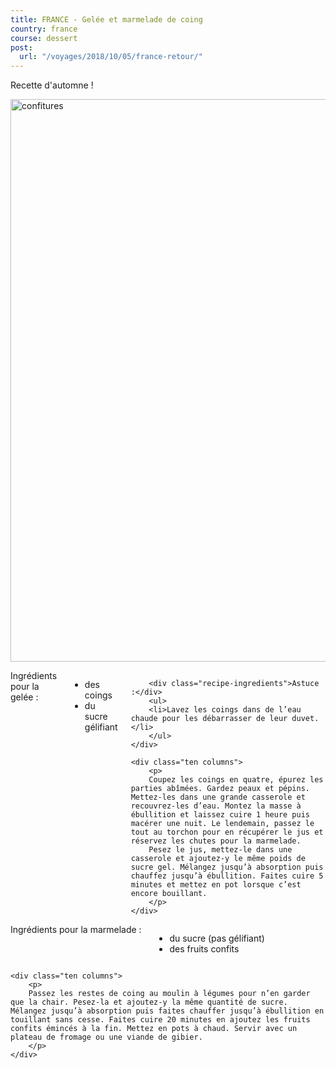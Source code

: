 ```yaml
---
title: FRANCE - Gelée et marmelade de coing
country: france
course: dessert
post:
  url: "/voyages/2018/10/05/france-retour/"
---
```


<p class="ten columns">
Recette d'automne ! 
</p>
<!--fin extrait-->

<p class="sixteen columns first-photo">
    <a href="https://lh3.googleusercontent.com/lCWW0AkKBLmzSFO5d3UP0jb0ptlyN_Y5LJOkRuP8iFEBofNEuFHenAJluqkRFzCYZf6ljwQwBzet3z--W3NwX7GJcYr9zOAQRmbhAGKpo_CghF3AGPUrN428tvobNyTg9mMELSbaCA6WZucw90MwPnoPfS9gSXU0JBLCmgOkyyTlCE0sJ7yo0hNZTpBFtxTscMHq1lMjao1T42xMMWbI4e9UbRef52Gna9IV8vnEHOtgfyfiU1pCr35lJUI1W4TUTXNNjFld8US7LUmYpgsJU8ak_ZfY1x7ZLoa2QTVITTFmUjYA-vrALco0KAUqDgXzNOoLeIBEO2zaN9sfLBLICwdgA3sUNIJDx3vbPk3DFQihrP_hVV_hrUSOOyE4Jn9ubnCOlbmektG5DxuohUFKl8K3FDZ2cZPXSNFCUB1yMyKEZWyLk7OCmi89LdWs4brVyegifvKtLUOGG4GAMhNk3PPaMApvovdH2Hr2asefdFZQt8C1cFLytxMXY8Hp7R33671PyMMVr8tXeAdiR3Npxtnx5Q9jgmQWnAaEx1SJe9xpb4ieepuCYyfzyGQmmbGrzLLGNR_YdI15p0XEGwEHi0qGOBRCyFXInS-aLo4e_XOd4ixNW9OCAHdib2s88JRC0XGsBSyfUQlXmuLP07t_eI6cEIP4R-ZHSokIZZuQxB6Nv8my5Y8izh5Y2pRH4WFCkR8mgJfu2BlqK2T6ySTWjFOK">
        <img src="https://lh3.googleusercontent.com/lCWW0AkKBLmzSFO5d3UP0jb0ptlyN_Y5LJOkRuP8iFEBofNEuFHenAJluqkRFzCYZf6ljwQwBzet3z--W3NwX7GJcYr9zOAQRmbhAGKpo_CghF3AGPUrN428tvobNyTg9mMELSbaCA6WZucw90MwPnoPfS9gSXU0JBLCmgOkyyTlCE0sJ7yo0hNZTpBFtxTscMHq1lMjao1T42xMMWbI4e9UbRef52Gna9IV8vnEHOtgfyfiU1pCr35lJUI1W4TUTXNNjFld8US7LUmYpgsJU8ak_ZfY1x7ZLoa2QTVITTFmUjYA-vrALco0KAUqDgXzNOoLeIBEO2zaN9sfLBLICwdgA3sUNIJDx3vbPk3DFQihrP_hVV_hrUSOOyE4Jn9ubnCOlbmektG5DxuohUFKl8K3FDZ2cZPXSNFCUB1yMyKEZWyLk7OCmi89LdWs4brVyegifvKtLUOGG4GAMhNk3PPaMApvovdH2Hr2asefdFZQt8C1cFLytxMXY8Hp7R33671PyMMVr8tXeAdiR3Npxtnx5Q9jgmQWnAaEx1SJe9xpb4ieepuCYyfzyGQmmbGrzLLGNR_YdI15p0XEGwEHi0qGOBRCyFXInS-aLo4e_XOd4ixNW9OCAHdib2s88JRC0XGsBSyfUQlXmuLP07t_eI6cEIP4R-ZHSokIZZuQxB6Nv8my5Y8izh5Y2pRH4WFCkR8mgJfu2BlqK2T6ySTWjFOK=w770-h611-no"
             width=900
             alt="confitures"/>
    </a>
</p>

<div>
	<div class="four columns">
		<div class="recipe-ingredients">Ingrédients pour la gelée :</div>
		<ul>
		<li>des coings</li>
		<li>du sucre gélifiant</li>
		</ul>

		<div class="recipe-ingredients">Astuce :</div>
		<ul>
		<li>Lavez les coings dans de l’eau chaude pour les débarrasser de leur duvet.</li>
		</ul>
	</div>

	<div class="ten columns">
		<p>
		Coupez les coings en quatre, épurez les parties abîmées. Gardez peaux et pépins. Mettez-les dans une grande casserole et recouvrez-les d’eau. Montez la masse à ébullition et laissez cuire 1 heure puis macérer une nuit. Le lendemain, passez le tout au torchon pour en récupérer le jus et réservez les chutes pour la marmelade.
		Pesez le jus, mettez-le dans une casserole et ajoutez-y le même poids de sucre gel. Mélangez jusqu’à absorption puis chauffez jusqu’à ébullition. Faites cuire 5 minutes et mettez en pot lorsque c’est encore bouillant.
		</p>
	</div>
</div>

<div class="sixteen columns">
</div>

<div>
	<div class="four columns">
		<div class="recipe-ingredients">Ingrédients pour la marmelade :</div>
		<ul>
		<li>du sucre (pas gélifiant)</li>
		<li>des fruits confits</li>
		</ul>
	</div>

	<div class="ten columns">
		<p>
		Passez les restes de coing au moulin à légumes pour n’en garder que la chair. Pesez-la et ajoutez-y la même quantité de sucre. Mélangez jusqu’à absorption puis faites chauffer jusqu’à ébullition en touillant sans cesse. Faites cuire 20 minutes en ajoutez les fruits confits émincés à la fin. Mettez en pots à chaud. Servir avec un plateau de fromage ou une viande de gibier.
		</p>
	</div>
</div>
